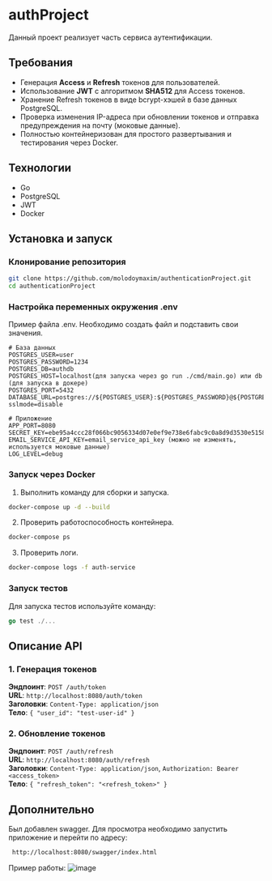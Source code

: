 # authProject

Данный проект реализует часть сервиса аутентификации.

## Требования
- Генерация **Access** и **Refresh** токенов для пользователей.
- Использование **JWT** с алгоритмом **SHA512** для Access токенов.
- Хранение Refresh токенов в виде bcrypt-хэшей в базе данных PostgreSQL.
- Проверка изменения IP-адреса при обновлении токенов и отправка предупреждения на почту (моковые данные).
- Полностью контейнеризован для простого развертывания и тестирования через Docker.

## Технологии
- Go
- PostgreSQL
- JWT
- Docker

## Установка и запуск
### Клонирование репозитория
```bash
git clone https://github.com/molodoymaxim/authenticationProject.git
cd authenticationProject
```
### Настройка переменных окружения .env
Пример файла .env. Необходимо создать файл и подставить свои значения.
```
# База данных
POSTGRES_USER=user
POSTGRES_PASSWORD=1234
POSTGRES_DB=authdb
POSTGRES_HOST=localhost(для запуска через go run ./cmd/main.go) или db (для запуска в докере)
POSTGRES_PORT=5432
DATABASE_URL=postgres://${POSTGRES_USER}:${POSTGRES_PASSWORD}@${POSTGRES_HOST}:${POSTGRES_PORT}/${POSTGRES_DB}?sslmode=disable

# Приложение
APP_PORT=8080
SECRET_KEY=ebe95a4ccc28f066bc9056334d07e0ef9e738e6fabc9c0a8d9d3530e515888ee
EMAIL_SERVICE_API_KEY=email_service_api_key (можно не изменять, используется моковые данные)
LOG_LEVEL=debug
```
### Запуск через Docker
1. Выполнить команду для сборки и запуска.
```bash
docker-compose up -d --build
```
2. Проверить работоспособность контейнера.
```bash
docker-compose ps
```
3. Проверить логи.
```bash
docker-compose logs -f auth-service
```
### Запуск тестов
Для запуска тестов используйте команду:
```go
go test ./...
```
## Описание API
### 1. Генерация токенов
**Эндпоинт**: `POST /auth/token`\
**URL**: `http://localhost:8080/auth/token` \
**Заголовки**: `Content-Type: application/json` \
**Тело**: `{ "user_id": "test-user-id" }`
### 2. Обновление токенов
**Эндпоинт**: `POST /auth/refresh` \
**URL**: `http://localhost:8080/auth/refresh` \
**Заголовки**: `Content-Type: application/json`,  `Authorization: Bearer <access_token>` \
**Тело**: `{ "refresh_token": "<refresh_token>" }`

## Дополнительно
Был добавлен swagger. Для просмотра необходимо запустить приложение и перейти по адресу:
```bash
 http://localhost:8080/swagger/index.html
```
Пример работы:
![image](https://github.com/user-attachments/assets/581b17e2-9ea1-4705-919c-57e22afca03f)

